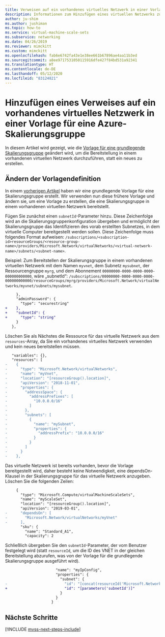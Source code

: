```yaml
---
title: Verweisen auf ein vorhandenes virtuelles Netzwerk in einer Vorlage für eine Azure-Skalierungsgruppe
description: Informationen zum Hinzufügen eines virtuellen Netzwerks zu einer vorhandenen Vorlage für eine Azure-VM-Skalierungsgruppe
author: ju-shim
ms.author: jushiman
ms.topic: how-to
ms.service: virtual-machine-scale-sets
ms.subservice: networking
ms.date: 04/26/2019
ms.reviewer: mimckitt
ms.custom: mimckitt
ms.openlocfilehash: fab6e6742fa43e1e38ee661b67896ae4aa11b3ed
ms.sourcegitcommit: a8ee9717531050115916dfe427f84bd531a92341
ms.translationtype: HT
ms.contentlocale: de-DE
ms.lasthandoff: 05/12/2020
ms.locfileid: "83124821"
---
```

# <a name="add-reference-to-an-existing-virtual-network-in-an-azure-scale-set-template"></a>Hinzufügen eines Verweises auf ein vorhandenes virtuelles Netzwerk in einer Vorlage für eine Azure-Skalierungsgruppe

In diesem Artikel wird gezeigt, wie die [Vorlage für eine grundlegende Skalierungsgruppe](virtual-machine-scale-sets-mvss-start.md) geändert wird, um die Bereitstellung in einem vorhandenen virtuellen Netzwerk durchzuführen, statt ein neues zu erstellen.

## <a name="change-the-template-definition"></a>Ändern der Vorlagendefinition

In einem [vorherigen Artikel](virtual-machine-scale-sets-mvss-start.md) haben wir eine grundlegende Vorlage für eine Skalierungsgruppe erstellt. Wir verwenden nun diese frühere Vorlage und ändern sie, um eine Vorlage zu erstellen, die eine Skalierungsgruppe in einem vorhandenen virtuellen Netzwerk bereitstellt. 

Fügen Sie zunächst einen `subnetId`-Parameter hinzu. Diese Zeichenfolge wird an die Skalierungsgruppenkonfiguration übergeben und ermöglicht der Skalierungsgruppe das Identifizieren des vorab erstellten Subnetzes, in dem virtuelle Computer bereitgestellt werden sollen. Diese Zeichenfolge muss folgendes Format aufweisen: `/subscriptions/<subscription-id>resourceGroups/<resource-group-name>/providers/Microsoft.Network/virtualNetworks/<virtual-network-name>/subnets/<subnet-name>`.

Beispiel: Zum Bereitstellen der Skalierungsgruppe in einem vorhandenen virtuellen Netzwerk mit dem Namen `myvnet`, dem Subnetz `mysubnet`, der Ressourcengruppe `myrg`, und dem Abonnement `00000000-0000-0000-0000-000000000000`, wäre „subnetId“: `/subscriptions/00000000-0000-0000-0000-000000000000/resourceGroups/myrg/providers/Microsoft.Network/virtualNetworks/myvnet/subnets/mysubnet`.

```diff
     },
     "adminPassword": {
       "type": "securestring"
+    },
+    "subnetId": {
+      "type": "string"
     }
   },
```

Löschen Sie als Nächstes die Ressource für das virtuelle Netzwerk aus dem `resources`-Array, da Sie ein vorhandenes virtuelles Netzwerk verwenden und kein neues bereitstellen müssen.

```diff
   "variables": {},
   "resources": [
-    {
-      "type": "Microsoft.Network/virtualNetworks",
-      "name": "myVnet",
-      "location": "[resourceGroup().location]",
-      "apiVersion": "2018-11-01",
-      "properties": {
-        "addressSpace": {
-          "addressPrefixes": [
-            "10.0.0.0/16"
-          ]
-        },
-        "subnets": [
-          {
-            "name": "mySubnet",
-            "properties": {
-              "addressPrefix": "10.0.0.0/16"
-            }
-          }
-        ]
-      }
-    },
```

Das virtuelle Netzwerk ist bereits vorhanden, bevor die Vorlage bereitgestellt wird, daher besteht keine Notwendigkeit, eine dependsOn-Klausel in der Skalierungsgruppe für das virtuelle Netzwerk anzugeben. Löschen Sie die folgenden Zeilen:

```diff
     {
       "type": "Microsoft.Compute/virtualMachineScaleSets",
       "name": "myScaleSet",
       "location": "[resourceGroup().location]",
       "apiVersion": "2019-03-01",
-      "dependsOn": [
-        "Microsoft.Network/virtualNetworks/myVnet"
-      ],
       "sku": {
         "name": "Standard_A1",
         "capacity": 2
```

Schließlich übergeben Sie den `subnetId`-Parameter, der vom Benutzer festgelegt wird (statt `resourceId`, um die ID des VNET in der gleichen Bereitstellung abzurufen, was von der Vorlage für die grundlegende Skalierungsgruppe ausgeführt wird).

```diff
                       "name": "myIpConfig",
                       "properties": {
                         "subnet": {
-                          "id": "[concat(resourceId('Microsoft.Network/virtualNetworks', 'myVnet'), '/subnets/mySubnet')]"
+                          "id": "[parameters('subnetId')]"
                         }
                       }
                     }
```




## <a name="next-steps"></a>Nächste Schritte

[!INCLUDE [mvss-next-steps-include](../../includes/mvss-next-steps.md)]
